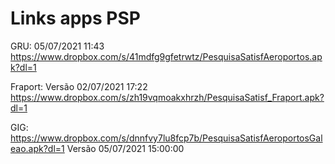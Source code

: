 # Links apps PSP

GRU: 05/07/2021 11:43
https://www.dropbox.com/s/41mdfg9gfetrwtz/PesquisaSatisfAeroportos.apk?dl=1

 
Fraport: Versão 02/07/2021 17:22
https://www.dropbox.com/s/zh19vqmoakxhrzh/PesquisaSatisf_Fraport.apk?dl=1

 
GIG: https://www.dropbox.com/s/dnnfvy7lu8fcp7b/PesquisaSatisfAeroportosGaleao.apk?dl=1
Versão 05/07/2021  15:00:00


